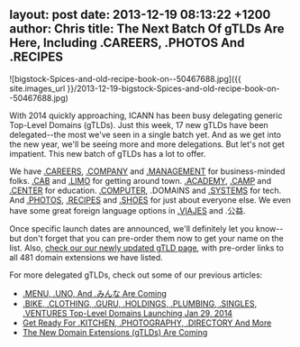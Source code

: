 layout: post
date: 2013-12-19 08:13:22 +1200
author: Chris
title: The Next Batch Of gTLDs Are Here, Including .CAREERS, .PHOTOS And .RECIPES
----

![bigstock-Spices-and-old-recipe-book-on--50467688.jpg]({{ site.images_url }}/2013-12-19-bigstock-Spices-and-old-recipe-book-on--50467688.jpg)

<!-- excerpt -->

With 2014 quickly approaching, ICANN has been busy delegating generic Top-Level Domains (gTLDs). Just this week, 17 new gTLDs have been delegated--the most we've seen in a single batch yet. And as we get into the new year, we'll be seeing more and more delegations. But let's not get impatient. This new batch of gTLDs has a lot to offer. 

<!-- /excerpt -->

We have [.CAREERS](https://iwantmyname.com/domains/dot-careers), [.COMPANY](https://iwantmyname.com/domains/dot-company) and [.MANAGEMENT](https://iwantmyname.com/domains/dot-management) for business-minded folks. [.CAB](https://iwantmyname.com/domains/dot-cab) and [.LIMO](https://iwantmyname.com/domains/dot-limo) for getting around town. [.ACADEMY](https://iwantmyname.com/domains/dot-academy), [.CAMP](https://iwantmyname.com/domains/dot-camp) and [.CENTER](https://iwantmyname.com/domains/dot-center) for education. [.COMPUTER](https://iwantmyname.com/domains/dot-computer), .DOMAINS and [.SYSTEMS](https://iwantmyname.com/domains/dot-systems) for tech. And [.PHOTOS](https://iwantmyname.com/domains/dot-photos), [.RECIPES](https://iwantmyname.com/domains/dot-recipes) and [.SHOES](https://iwantmyname.com/domains/dot-shoes) for just about everyone else. We even have some great foreign language options in [.VIAJES](https://iwantmyname.com/domains/dot-viajes) and .公益.

Once specific launch dates are announced, we'll definitely let you know--but don't forget that you can pre-order them now to get your name on the list. Also, [check our our newly updated gTLD page](https://iwantmyname.com/domains/new-gtld-domain-extensions), with pre-order links to all 481 domain extensions we have listed. 

For more delegated gTLDs, check out some of our previous articles:

+ [.MENU, .UNO, And .みんな Are Coming](https://iwantmyname.com/blog/2013/12/menu-uno-and-are-coming.html)
+ [.BIKE, .CLOTHING, .GURU, .HOLDINGS, .PLUMBING, .SINGLES, .VENTURES Top-Level Domains Launching Jan 29, 2014](https://iwantmyname.com/blog/2013/11/bike-clothing-guru-holdings-plumbing-singles-ventures-top-level-domains-launching-jan-29-2014.html)
+ [Get Ready For .KITCHEN, .PHOTOGRAPHY, .DIRECTORY And More
](https://iwantmyname.com/blog/2013/11/get-ready-for-kitchen-photography-directory-and-more.html)
+ [The New Domain Extensions (gTLDs) Are Coming](https://iwantmyname.com/blog/2013/10/the-new-domain-extensions-gtlds-are-coming.html)
